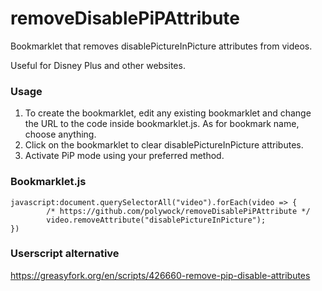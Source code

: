 # removeDisablePiPAttribute
Bookmarklet that removes disablePictureInPicture attributes from videos. 

Useful for Disney Plus and other websites. 

### Usage 
1. To create the bookmarklet, edit any existing bookmarklet and change the URL to the code inside bookmarklet.js. As for bookmark name, choose anything.
2. Click on the bookmarklet to clear disablePictureInPicture attributes. 
3. Activate PiP mode using your preferred method.  


### Bookmarklet.js 
```
javascript:document.querySelectorAll("video").forEach(video => {
        /* https://github.com/polywock/removeDisablePiPAttribute */
        video.removeAttribute("disablePictureInPicture");
})
```


### Userscript alternative 

https://greasyfork.org/en/scripts/426660-remove-pip-disable-attributes
